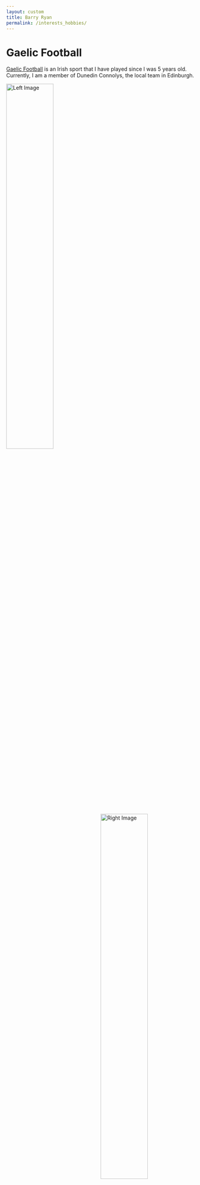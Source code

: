 ```yaml
---
layout: custom
title: Barry Ryan
permalink: /interests_hobbies/
---
```

# Gaelic Football
[Gaelic Football](https://en.wikipedia.org/wiki/Gaelic_football) is an Irish sport that I have played since I was 5 years old. Currently, I am a member of Dunedin Connolys, the local team in Edinburgh. 
<br>

<img align="left" src="/barryryan/mydocs/IMG_2617.jpg" alt="Left Image" width="50%"><img align="right" src="/barryryan/mydocs/IMG_2792.jpg" alt="Right Image" width="50%">

<img src="/barryryan/mydocs/gaa3.JPG" width="80%">

# Rugby
I am a keen supporter of both the Munster and Ireland Rugby teams. 

<img align="left" src="/barryryan/mydocs/munster.png" alt="Left Image" width="50%"><img align="right" src="/barryryan/mydocs/rugby1.JPG" alt="Right Image" width="50%">

# Running
I enjoy running in my spare time. I have completed one marathon, a handful of half marathons and one trail run at the half marathon distance. 

<img align="left" src="/barryryan/mydocs/IMG_4094.jpg" alt="Left Image" width="50%"><img align="right" src="/barryryan/mydocs/run2.JPG" alt="Right Image" width="50%">

# Music
I enjoy listening to music whenever possible and have a collection of vinyl records. My favourite artists are Kings of Leon, Bruce Springsteen and Hozier. 
<br>
<img  src="/barryryan/mydocs/IMG_4093.jpg" width = "80%">
<br><br>

